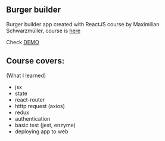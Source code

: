 ## Burger builder

Burger builder app created with ReactJS course by Maximilian Schwarzmüller, course is [here](https://www.udemy.com/course/react-the-complete-guide-incl-redux/)

Check [DEMO](https://filip-sutkowy.github.io/burgerapp)

## Course covers:
(What I learned)
- jsx
- state
- react-router
- htttp request (axios)
- redux
- authentication
- basic test (jest, enzyme)
- deploying app to web